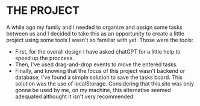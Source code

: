 # THE PROJECT

A while ago my family and I needed to organize and assign some tasks between us and I decided to take this as an opportunity to create a little project using some tools I wasn't so familiar with yet. Those were the tools:

- First, for the overall design I have asked chatGPT for a little help to speed up the proccess.
- Then, I've used drag-and-drop events to move the entered tasks.
- Finally, and knowing that the focus of this project wasn't backend or database, I've found a simple solution to save the tasks board. This solution was the use of localStorage. Considering that this site was only gonna be used by me, on my machine, this alternative seemed adequated althought it isn't very recommended.

